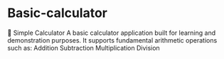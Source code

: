 # Basic-calculator
🧮 Simple Calculator  A basic calculator application built for learning and demonstration purposes. It supports fundamental arithmetic operations such as:  Addition  Subtraction  Multiplication  Division
